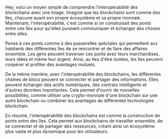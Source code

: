 Hey, voici un moyen simple de comprendre l'interopérabilité des blockchains avec une image. Imagine que les blockchains sont comme des îles, chacune ayant son propre écosystème et sa propre monnaie. Maintenant, l'interopérabilité, c'est comme si on construisait des ponts entre ces îles pour qu'elles puissent communiquer et échanger des choses entre elles.

Pense à ces ponts comme à des passerelles spéciales qui permettent aux habitants des différentes îles de se rencontrer et de faire des affaires ensemble. Les gens peuvent traverser ces ponts avec leurs marchandises, leurs idées et même leur argent. Ainsi, au lieu d'être isolées, les îles peuvent coopérer et profiter des avantages mutuels.

De la même manière, avec l'interopérabilité des blockchains, les différentes chaînes de blocs peuvent se connecter et partager des informations. Elles peuvent échanger des actifs numériques, des contrats intelligents et d'autres données importantes. Cela permet d'ouvrir de nouvelles possibilités, comme utiliser une crypto-monnaie d'une blockchain sur une autre blockchain ou combiner les avantages de différentes technologies blockchain.

En résumé, l'interopérabilité des blockchains est comme la construction de ponts entre des îles. Cela permet aux blockchains de travailler ensemble, de se connecter et de partager des ressources, créant ainsi un écosystème plus vaste et plus dynamique pour les utilisateurs.
